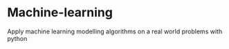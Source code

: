 # Machine-learning
Apply machine learning modelling algorithms on a real world problems with python
